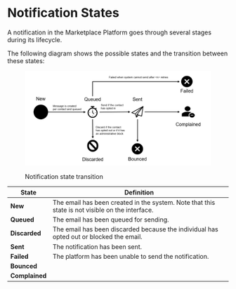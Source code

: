 # Notification States

A notification in the Marketplace Platform goes through several stages during its lifecycle.

The following diagram shows the possible states and the transition between these states:

<figure><img src="../../../.gitbook/assets/notification_states.png" alt=""><figcaption><p>Notification state transition</p></figcaption></figure>

| State          | Definition                                                                                      |
| -------------- | ----------------------------------------------------------------------------------------------- |
| **New**        | The email has been created in the system. Note that this state is not visible on the interface. |
| **Queued**     | The email has been queued for sending.                                                          |
| **Discarded**  | The email has been discarded because the individual has opted out or blocked the email.         |
| **Sent**       | The notification has been sent.                                                                 |
| **Failed**     | The platform has been unable to send the notification.                                          |
| **Bounced**    |                                                                                                 |
| **Complained** |                                                                                                 |
